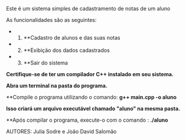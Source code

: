 Este é um sistema simples de cadastramento de notas de um aluno

As funcionalidades são as seguintes:
- 1. **Cadastro de alunos e das suas notas
- 2. **Exibição dos dados cadastrados
- 3. **Sair do sistema

**Certifique-se de ter um compilador C++ instalado em seu sistema.**

**Abra um terminal na pasta do programa.**

**Compile o programa utilizando o comando: **g++ main.cpp -o aluno**

**Isso criará um arquivo executável chamado "aluno" na mesma pasta.**

**Após compilar o programa, execute-o com o comando : **./aluno**
   
AUTORES: Julia Sodre e João David Salomão
